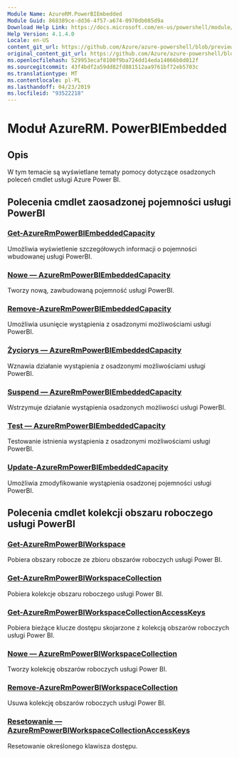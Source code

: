 ```yaml
---
Module Name: AzureRM.PowerBIEmbedded
Module Guid: 868389ce-dd36-4f57-a674-0970db085d9a
Download Help Link: https://docs.microsoft.com/en-us/powershell/module/azurerm.powerbiembedded
Help Version: 4.1.4.0
Locale: en-US
content_git_url: https://github.com/Azure/azure-powershell/blob/preview/src/ResourceManager/PowerBIEmbedded/Commands.Management.PowerBIEmbedded/help/AzureRM.PowerBIEmbedded.md
original_content_git_url: https://github.com/Azure/azure-powershell/blob/preview/src/ResourceManager/PowerBIEmbedded/Commands.Management.PowerBIEmbedded/help/AzureRM.PowerBIEmbedded.md
ms.openlocfilehash: 529953ecaf8100f9ba724dd14eda14066b0d012f
ms.sourcegitcommit: 43f4bdf2a59dd82fd881512aa9761bf72eb5703c
ms.translationtype: MT
ms.contentlocale: pl-PL
ms.lasthandoff: 04/23/2019
ms.locfileid: "93522218"
---
```

# Moduł AzureRM. PowerBIEmbedded
## Opis
W tym temacie są wyświetlane tematy pomocy dotyczące osadzonych poleceń cmdlet usługi Azure Power BI.

## Polecenia cmdlet zaosadzonej pojemności usługi PowerBI
### [Get-AzureRmPowerBIEmbeddedCapacity](Get-AzureRmPowerBIEmbeddedCapacity.md)
Umożliwia wyświetlenie szczegółowych informacji o pojemności wbudowanej usługi PowerBI.

### [Nowe — AzureRmPowerBIEmbeddedCapacity](New-AzureRmPowerBIEmbeddedCapacity.md)
Tworzy nową, zawbudowaną pojemność usługi PowerBI.

### [Remove-AzureRmPowerBIEmbeddedCapacity](Remove-AzureRmPowerBIEmbeddedCapacity.md)
Umożliwia usunięcie wystąpienia z osadzonymi możliwościami usługi PowerBI.

### [Życiorys — AzureRmPowerBIEmbeddedCapacity](Resume-AzureRmPowerBIEmbeddedCapacity.md)
Wznawia działanie wystąpienia z osadzonymi możliwościami usługi PowerBI.

### [Suspend — AzureRmPowerBIEmbeddedCapacity](Suspend-AzureRmPowerBIEmbeddedCapacity.md)
Wstrzymuje działanie wystąpienia osadzonych możliwości usługi PowerBI.

### [Test — AzureRmPowerBIEmbeddedCapacity](Test-AzureRmPowerBIEmbeddedCapacity.md)
Testowanie istnienia wystąpienia z osadzonymi możliwościami usługi PowerBI.

### [Update-AzureRmPowerBIEmbeddedCapacity](Update-AzureRmPowerBIEmbeddedCapacity.md)
Umożliwia zmodyfikowanie wystąpienia osadzonej pojemności usługi PowerBI.


## Polecenia cmdlet kolekcji obszaru roboczego usługi PowerBI
### [Get-AzureRmPowerBIWorkspace](Get-AzureRmPowerBIWorkspace.md)
Pobiera obszary robocze ze zbioru obszarów roboczych usługi Power BI.

### [Get-AzureRmPowerBIWorkspaceCollection](Get-AzureRmPowerBIWorkspaceCollection.md)
Pobiera kolekcje obszaru roboczego usługi Power BI.

### [Get-AzureRmPowerBIWorkspaceCollectionAccessKeys](Get-AzureRmPowerBIWorkspaceCollectionAccessKeys.md)
Pobiera bieżące klucze dostępu skojarzone z kolekcją obszarów roboczych usługi Power BI.

### [Nowe — AzureRmPowerBIWorkspaceCollection](New-AzureRmPowerBIWorkspaceCollection.md)
Tworzy kolekcję obszarów roboczych usługi Power BI.

### [Remove-AzureRmPowerBIWorkspaceCollection](Remove-AzureRmPowerBIWorkspaceCollection.md)
Usuwa kolekcję obszarów roboczych usługi Power BI.

### [Resetowanie — AzureRmPowerBIWorkspaceCollectionAccessKeys](Reset-AzureRmPowerBIWorkspaceCollectionAccessKeys.md)
Resetowanie określonego klawisza dostępu.

